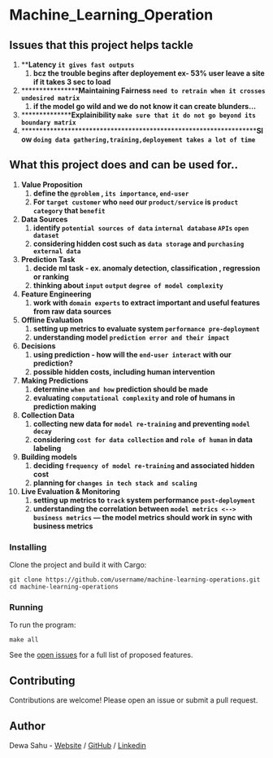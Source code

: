 # Machine_Learning_Operation 

## Issues that this project helps tackle

1. ****Latency `it gives fast outputs`**   
    1. ****bcz the trouble begins after deployement ex- 53% user leave a site if it takes 3 sec to load****
2. ******************Maintaining Fairness  `need to retrain when it crosses undesired matrix`** 
    1. **********************************************************************************************if the model go wild and we do not know it can create blunders…**********************************************************************************************
3. ****************Explainibility `make sure that it do not go beyond its boundary matrix`**
4. ********************************************************************Slow `doing data gathering,training,deployement takes a lot of time`**

## What this project does and can be used for..
1. **Value Proposition**
    1. **define the `@problem` , `its importance`, `end-user`**
    2. **For `target customer` who `need` our `product/service` is `product category` that `benefit`**
2. **Data Sources**
    1. **identify `potential sources of data` `internal database` `APIs` `open dataset`**
    2. **considering hidden cost such as `data storage` and `purchasing external data`**
3.  **Prediction Task**
    1. **decide ml task - ex. anomaly detection, classification , regression or ranking**
    2. **thinking about `input` `output` `degree of model complexity`**
4. **Feature Engineering**
    1. **work with `domain experts` to extract important and useful features from raw data sources**
5. **Offline Evaluation**
    1. **setting up metrics to evaluate system `performance pre-deployment`**
    2. **understanding model `prediction error and their impact`**
6. **Decisions**
    1. **using prediction - how will the `end-user interact` with our prediction?** 
    2. **possible hidden costs, including human intervention**
7. **Making Predictions**
    1. **determine `when and how` prediction should be made**
    2. **evaluating `computational complexity` and role of humans in prediction making**
8. **Collection Data**
    1. **collecting new data for `model re-training` and preventing `model decay`**
    2. **considering `cost for data collection` and `role of human` in data labeling**
9. **Building models**
    1. **deciding `frequency of model re-training` and associated hidden cost**
    2. **planning for `changes in tech stack and scaling`**
10. **Live Evaluation & Monitoring**
    1. **setting up metrics to `track` system performance `post-deployment`**
    2. **understanding the correlation between `model metrics <--> business metrics` — the model metrics should work in sync with business metrics**


### Installing

Clone the project and build it with Cargo:

```
git clone https://github.com/username/machine-learning-operations.git
cd machine-learning-operations
```

### Running

To run the program:

```
make all
```



See the [open issues](https://github.com/username/rust-project/issues) for a full list of proposed features.

## Contributing

Contributions are welcome! Please open an issue or submit a pull request.

## Author

Dewa Sahu - [Website](https://portfolio-beryl-seven-13.vercel.app/) / [GitHub](https://github.com/dewasahu2003) / [Linkedin](https://www.linkedin.com/in/dewa-sahu-4786b6228/)

